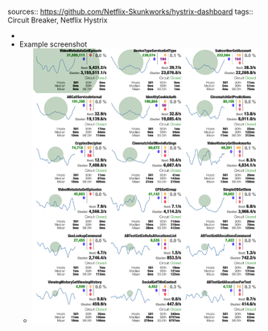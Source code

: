 sources:: https://github.com/Netflix-Skunkworks/hystrix-dashboard
tags:: Circuit Breaker, Netflix Hystrix

-
- Example screenshot
	- ![image.png](../assets/image_1652731411248_0.png)